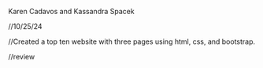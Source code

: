 Karen Cadavos and Kassandra Spacek

//10/25/24

//Created a top ten website with three pages using html, css, and bootstrap.

//review
